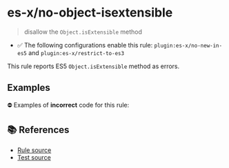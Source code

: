 # es-x/no-object-isextensible
> disallow the `Object.isExtensible` method

- ✅ The following configurations enable this rule: `plugin:es-x/no-new-in-es5` and `plugin:es-x/restrict-to-es3`

This rule reports ES5 `Object.isExtensible` method as errors.

## Examples

⛔ Examples of **incorrect** code for this rule:

<eslint-playground type="bad" code="/*eslint es-x/no-object-isextensible: error */
var extensible = Object.isExtensible(obj)
" />

## 📚 References

- [Rule source](https://github.com/ota-meshi/eslint-plugin-es-x/blob/v4.1.0/lib/rules/no-object-isextensible.js)
- [Test source](https://github.com/ota-meshi/eslint-plugin-es-x/blob/v4.1.0/tests/lib/rules/no-object-isextensible.js)
